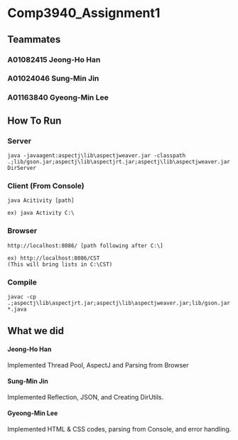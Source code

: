 # Comp3940_Assignment1

## Teammates
### A01082415 Jeong-Ho Han
### A01024046 Sung-Min Jin
### A01163840 Gyeong-Min Lee

## How To Run
### Server
```
java -javaagent:aspectj\lib\aspectjweaver.jar -classpath .;lib/gson.jar;aspectj\lib\aspectjrt.jar;aspectj\lib\aspectjweaver.jar DirServer
```

### Client (From Console)
```
java Acitivity [path]

ex) java Activity C:\
```

### Browser
```
http://localhost:8086/ [path following after C:\]

ex) http://localhost:8086/CST
(This will bring lists in C:\CST)
```

### Compile
```
javac -cp .;aspectj\lib\aspectjrt.jar;aspectj\lib\aspectjweaver.jar;lib/gson.jar *.java
```

## What we did
#### Jeong-Ho Han
  Implemented Thread Pool, AspectJ and Parsing from Browser
#### Sung-Min Jin
  Implemented Reflection, JSON, and Creating DirUtils.
#### Gyeong-Min Lee
  Implemented HTML & CSS codes, parsing from Console, and error handling.
